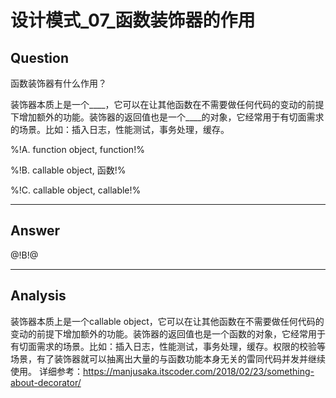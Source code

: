 # 设计模式_07_函数装饰器的作用

## Question

函数装饰器有什么作用？

装饰器本质上是一个____，它可以在让其他函数在不需要做任何代码的变动的前提下增加额外的功能。装饰器的返回值也是一个____的对象，它经常用于有切面需求的场景。比如：插入日志，性能测试，事务处理，缓存。

%!A. function object, function!%

%!B. callable object, 函数!%

%!C. callable object, callable!%

------

## Answer

@!B!@

------
## Analysis

装饰器本质上是一个callable object，它可以在让其他函数在不需要做任何代码的变动的前提下增加额外的功能。装饰器的返回值也是一个函数的对象，它经常用于有切面需求的场景。比如：插入日志，性能测试，事务处理，缓存。权限的校验等场景，有了装饰器就可以抽离出大量的与函数功能本身无关的雷同代码并发并继续使用。 详细参考：https://manjusaka.itscoder.com/2018/02/23/something-about-decorator/

